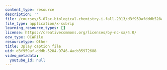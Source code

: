 ```yaml
---
content_type: resource
description: ''
file: /courses/5-07sc-biological-chemistry-i-fall-2013/d3f959afdddb528497464acb35972688_4BwB43Smu7o.vtt
file_type: application/x-subrip
learning_resource_types: []
license: https://creativecommons.org/licenses/by-nc-sa/4.0/
ocw_type: OCWFile
resourcetype: Other
title: 3play caption file
uid: d3f959af-dddb-5284-9746-4acb35972688
video_metadata:
  youtube_id: null
---
```

